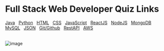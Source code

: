 # Full Stack Web Developer Quiz Links
<a href="https://github.com/Ebazhanov/linkedin-skill-assessments-quizzes/blob/main/java/java-quiz.md" class="button" target="_parent" role="link" target="_blank" rel="noopener noreferrer nofollow">Java</a>&nbsp;&nbsp;
<a href="https://github.com/Ebazhanov/linkedin-skill-assessments-quizzes/blob/main/python/python-quiz.md" class="button" target="_parent" role="link" target="_blank" rel="noopener noreferrer nofollow">Python</a>&nbsp;&nbsp;
<a href="https://github.com/Ebazhanov/linkedin-skill-assessments-quizzes/blob/main/html/html-quiz.md" class="button" target="_parent" role="link" target="_blank" rel="noopener noreferrer nofollow">HTML</a>&nbsp;&nbsp;
<a href="https://github.com/Ebazhanov/linkedin-skill-assessments-quizzes/blob/main/css/css-quiz.md" class="button" target="_parent" role="link" target="_blank" rel="noopener noreferrer nofollow">CSS</a>&nbsp;&nbsp;
<a href="https://github.com/Ebazhanov/linkedin-skill-assessments-quizzes/blob/main/javascript/javascript-quiz.md" class="button" target="_parent" role="link" target="_blank" rel="noopener noreferrer nofollow">JavaScript</a>&nbsp;&nbsp;
<a href="https://github.com/Ebazhanov/linkedin-skill-assessments-quizzes/blob/main/reactjs/reactjs-quiz.md" class="button" target="_parent" role="link" target="_blank" rel="noopener noreferrer nofollow">ReactJS</a>&nbsp;&nbsp;
<a href="https://github.com/Ebazhanov/linkedin-skill-assessments-quizzes/blob/main/node.js/node.js-quiz.md" class="button" target="_parent" role="link" target="_blank" rel="noopener noreferrer nofollow">NodeJS</a>&nbsp;&nbsp;
<a href="https://github.com/Ebazhanov/linkedin-skill-assessments-quizzes/blob/main/mongodb/mongodb-quiz.md" class="button" target="_parent" role="link" target="_blank" rel="noopener noreferrer nofollow">MongoDB</a>&nbsp;&nbsp;
<a href="https://github.com/Ebazhanov/linkedin-skill-assessments-quizzes/blob/main/mysql/mysql-quiz.md" class="button" target="_parent" role="link" target="_blank" rel="noopener noreferrer nofollow">MySQL</a>&nbsp;&nbsp;
<a href="https://github.com/Ebazhanov/linkedin-skill-assessments-quizzes/blob/main/json/json-quiz.md" class="button" target="_parent" role="link" target="_blank" rel="noopener noreferrer nofollow">JSON</a>&nbsp;&nbsp;
<a href="https://github.com/Ebazhanov/linkedin-skill-assessments-quizzes/blob/main/git/git-quiz.md" class="button" target="_parent" role="link" target="_blank" rel="noopener noreferrer nofollow">Git/Github</a>&nbsp;&nbsp;
<a href="https://github.com/Ebazhanov/linkedin-skill-assessments-quizzes/blob/main/rest-api/rest-api-quiz.md" class="button" target="_parent" role="link" target="_blank" rel="noopener noreferrer nofollow">RestAPI</a>&nbsp;&nbsp;
<a href="https://github.com/Ebazhanov/linkedin-skill-assessments-quizzes/blob/main/aws/aws-quiz.md" class="button" target="_parent" role="link" target="_blank" rel="noopener noreferrer nofollow">AWS</a>
<br/><br/><br/>
![image](https://github.com/deepak14ri/Full-Stack-Web-Developer-Quiz/assets/49471265/fd1b9623-1052-4a81-a0c8-681f7122f17c)
